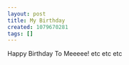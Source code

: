 ```yaml
---
layout: post
title: My Birthday
created: 1079670281
tags: []
---
```

Happy Birthday To Meeeee! etc etc etc
